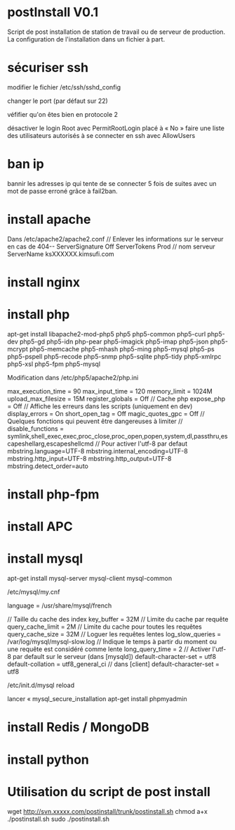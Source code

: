 postInstall V0.1
===========

Script de post installation de station de travail ou de serveur de production.
La configuration de l'installation dans un fichier à part.

sécuriser ssh
=============
modifier le fichier /etc/ssh/sshd_config

changer le port (par défaut sur 22)

véfifier qu'on êtes bien en protocole 2  

désactiver le login Root avec PermitRootLogin placé à « No » 
faire une liste des utilisateurs autorisés à se connecter en ssh avec AllowUsers 


ban ip
=======
bannir les adresses ip qui tente de se connecter 
5 fois de suites avec un mot de passe erroné grâce à fail2ban.

install apache
===============
Dans /etc/apache2/apache2.conf
// Enlever les informations sur le serveur en cas de 404--
ServerSignature Off
ServerTokens Prod
// nom serveur
ServerName ksXXXXXX.kimsufi.com


install nginx
===============


install php
==============
apt-get install libapache2-mod-php5 php5 php5-common php5-curl php5-dev php5-gd php5-idn php-pear php5-imagick php5-imap php5-json php5-mcrypt php5-memcache php5-mhash php5-ming php5-mysql php5-ps php5-pspell php5-recode php5-snmp php5-sqlite php5-tidy php5-xmlrpc php5-xsl php5-fpm php5-mysql

Modification dans /etc/php5/apache2/php.ini

max_execution_time = 90
max_input_time = 120
memory_limit = 1024M
upload_max_filesize = 15M
register_globals = Off
//  Cache php
expose_php = Off
//  Affiche les erreurs dans les scripts (uniquement en dev)
display_errors = On
short_open_tag = Off
magic_quotes_gpc = Off
// Quelques fonctions qui peuvent être dangereuses à limiter
// disable_functions = symlink,shell_exec,exec,proc_close,proc_open,popen,system,dl,passthru,escapeshellarg,escapeshellcmd
// Pour activer l'utf-8 par defaut
mbstring.language=UTF-8
mbstring.internal_encoding=UTF-8
mbstring.http_input=UTF-8
mbstring.http_output=UTF-8
mbstring.detect_order=auto

install php-fpm
==============


install APC
==============

install mysql
==============
 apt-get install mysql-server mysql-client mysql-common
 
 /etc/mysql/my.cnf
 


language = /usr/share/mysql/french

//  Taille du cache des index
key_buffer = 32M
//  Limite du cache par requête
query_cache_limit = 2M
//  Limite du cache pour toutes les requêtes
query_cache_size = 32M
//  Loguer les requêtes lentes
log_slow_queries = /var/log/mysql/mysql-slow.log
//  Indique le temps à partir du moment ou une requête est considéré comme lente
long_query_time = 2
//  Activer l'utf-8 par default sur le serveur (dans [mysqld])
default-character-set = utf8
default-collation = utf8_general_ci
//  dans [client]
default-character-set = utf8

 /etc/init.d/mysql reload
 
lancer « mysql_secure_installation
 apt-get install phpmyadmin
 
 
install Redis / MongoDB
==============


install python
==============
 



Utilisation du script de post install
============


wget http://svn.xxxxx.com/postinstall/trunk/postinstall.sh
chmod a+x ./postinstall.sh
sudo ./postinstall.sh
